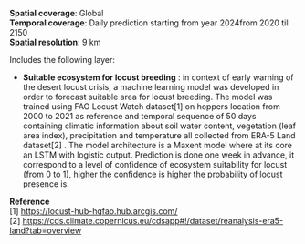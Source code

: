 **Spatial coverage**: Global          
**Temporal coverage**: Daily prediction starting from year 2024from 2020 till 2150           
**Spatial resolution**: 9 km           



Includes the following layer:


- **Suitable ecosystem for locust breeding** : in context of early warning of the
desert locust crisis, a machine learning model was developed in order to forecast
suitable area for locust breeding. The model was trained using FAO Locust Watch
dataset[1] on hoppers location from 2000 to 2021 as reference and temporal
sequence of 50 days containing climatic information about soil water content,
vegetation (leaf area index), precipitation and temperature all collected from
ERA-5 Land dataset[2] . The model architecture is a Maxent model where at its core
an LSTM with logistic output. Prediction is done one week in advance, it
correspond to a level of confidence of ecosystem suitability for locust (from 0 to
1), higher the confidence is higher the probability of locust presence is.

**Reference**              
[1] https://locust-hub-hqfao.hub.arcgis.com/      
[2] https://cds.climate.copernicus.eu/cdsapp#!/dataset/reanalysis-era5-land?tab=overview
